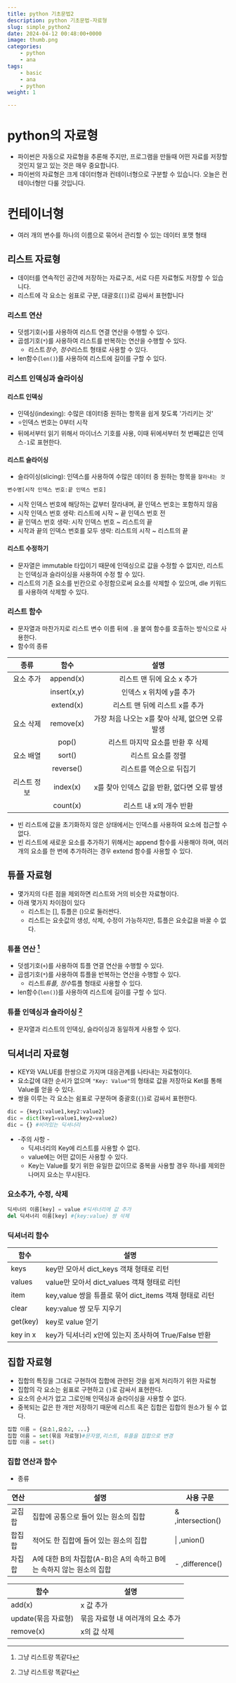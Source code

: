 ```yaml
---
title: python 기초문법2
description: python 기초문법-자료형
slug: simple_python2
date: 2024-04-12 00:48:00+0000
image: thumb.png
categories:
    - python
    - ana
tags:
    - basic
    - ana
    - python
weight: 1

---
```

# python의 자료형
- 파이썬은 자동으로 자료형을 추론해 주지만, 프로그램을 만들때 어떤 자료를 저장할 것인지 알고 있는 것은 매우 중요합니다.
- 파이썬의 자료형은 크게 데이터형과 컨테이너형으로 구분할 수 있습니다. 오늘은 컨테이너형만 다룰 것입니다.


# 컨테이너형
- 여러 개의 변수를 하나의 이름으로 묶어서 관리할 수 있는 데이터 포맷 형태
## 리스트 자료형
- 데이터를 연속적인 공간에 저장하는 자료구조, 서로 다른 자료형도 저장할 수 있습니다.
- 리스트에 각 요소는 쉼표로 구분, 대괄호(`[]`)로 감싸서 표현합니다
### 리스트 연산
- 덧셈기호(`+`)를 사용하여 리스트 연결 연산을 수행할 수 있다.
- 곱셈기호(`*`)를 사용하여 리스트를 반복하는 연산을 수행할 수 있다.
  - 리스트*정수, 정수*리스트 형태로 사용할 수 있다.
- len함수(`len()`)를 사용하여 리스트에 길이를 구할 수 있다.

### 리스트 인덱싱과 슬라이싱


#### 리스트 인덱싱
- 인덱싱(indexing): 수많은 데이터중 원하는 항목을 쉽게 찾도록 '가리키는 것'
- ⭐인덱스 번호는 0부터 시작
- 뒤에서부터 읽기 위해서 마이너스 기호를 사용, 이때 뒤에서부터 첫 번째값은 인덱스`-1`로 표현한다.


#### 리스트 슬라이싱
- 슬라이싱(slicing): 인덱스를 사용하여 수많은 데이터 중 원하는 항목을 `잘라내는 것`
```py
변수명[시작 인덱스 번호:끝 인덱스 번호]
```
- 시작 인덱스 번호에 해당하는 값부터 잘라내며, 끝 인덱스 번호는 포함하지 않음
- 시작 인덱스 번호 생략: 리스트에 시작 ~ 끝 인덱스 번호 전
- 끝 인덱스 번호 생략: 시작 인덱스 번호 ~ 리스트의 끝
- 시작과 끝의 인덱스 번호를 모두 생략: 리스트의 시작 ~ 리스트의 끝

#### 리스트 수정하기
- 문자열은 immutable 타입이기 때문에 인덱싱으로 값을 수정할 수 없지만, 리스트는 인덱싱과 슬라이싱을 사용하여 수정 할 수 있다.
- 리스트의 기존 요소를 빈칸으로 수정함으로써 요소를 삭제할 수 있으며, dle 키워드를 사용하여 삭제할 수 있다.


### 리스트 함수
- 문자열과 마찬가지로 리스트 변수 이름 뒤에 `.`을 붙여 함수를 호출하는 방식으로 사용한다.
- 함수의 종류

|   종류   |     함수    |                       설명                       |
|:------:|:-----------:|:------------------------------------------------:|
| 요소 추가  |  append(x)  |            리스트 맨 뒤에 요소 x 추가            |
|        | insert(x,y) |             인덱스 x 위치에 y를 추가             |
|        |  extend(x)  |          리스트 맨 뒤에 리스트 x를 추가          |
| 요소 삭제  |  remove(x)  | 가장 처음 나오는 x를 찾아 삭제, 없으면 오류 발생 |
|        |    pop()    |         리스트 마지막 요소를 반환 후 삭제        |
| 요소 배열  |    sort()   |                리스트 요소를 정렬                |
|        |  reverse()  |             리스트를 역순으로 뒤집기             |
| 리스트 정보 |   index(x)  |    x를 찾아 인덱스 값을 반환, 없다면 오류 발생   |
|        |   count(x)  |              리스트 내 x의 개수 반환             |

- 빈 리스트에 값을 초기화하지 않은 상태에서는 인덱스를 사용하여 요소에 접근할 수 없다.
- 빈 리스트에 새로운 요소를 추가하기 위해서는 append 함수를 사용해야 하며, 여러 개의 요소를 한 번에 추가하려는 경우 extend 함수를 사용할 수 있다.



## 튜플 자료형
- 몇가지의 다른 점을 제외하면 리스트와 거의 비슷한 자료형이다.
- 아래 몇가지 차이점이 있다
  - 리스트는 [], 튜플은 ()으로 둘러싼다.
  - 리스트는 요솟값의 생성, 삭제, 수정이 가능하지만, 튜플은 요솟값을 바꿀 수 없다.


### 튜플 연산 [^1]
- 덧셈기호(`+`)를 사용하여 튜플 연결 연산을 수행할 수 있다.
- 곱셈기호(`*`)를 사용하여 튜플을 반복하는 연산을 수행할 수 있다.
  - 리스트*튜플, 정수*튜플 형태로 사용할 수 있다.
- len함수(`len()`)를 사용하여 리스트에 길이를 구할 수 있다.

### 튜플 인덱싱과 슬라이싱 [^1]
- 문자열과 리스트의 인덱싱, 슬라이싱과 동일하게 사용할 수 있다.


## 딕셔너리 자료형
- KEY와 VALUE를 한쌍으로 가지며 대응관계를 나타내는 자료형이다.
- 요소값에 대한 순서가 없으며 `"Key: Value"`의 형태로 값을 저장하요 Ket를 통해 Value를 얻을 수 있다.
- 쌍을 이루는 각 요소는 쉼표로 구분하며 중괄호(`{}`)로 감싸서 표현한다.
```python
dic = {key1:value1,key2:value2}
dic = dict(key1=value1,key2=value2)
dic = {} #비어있는 딕셔너리
```
- -주의 사항 -
  - 딕셔너리의 Key에 리스트를 사용할 수 없다.
  - value에는 어떤 값이든 사용할 수 있다.
  - Key는 Value를 찾기 위한 유일한 값이므로 중복을 사용할 경우 하나를 제외한 나머지 요소는 무시된다.



### 요소추가, 수정, 삭제

```python
딕셔너리 이름[key] = value #딕셔너리에 값 추가
del 딕셔너리 이름[key] #{key:value} 쌍 삭제
```

### 딕셔너리 함수

| 함수       | 설명                                       |
|----------|------------------------------------------|
| keys     | key만 모아서 dict_keys 객채 형태로 리턴             |
| values   | value만 모아서 dict_values 객채 형태로 리턴         |
| item     | key,value 쌍을 튜플로 묶어 dict_items 객채 형태로 리턴 |
| clear    | key:value 쌍 모두 지우기                       |
| get(key) | key로 value 얻기                            |
| key in x | key가 딕셔너리 x안에 있는지 조사하여 True/False 반환     |


[^1]:그냥 리스트랑 똑같다



## 집합 자료형
- 집합의 특징을 그대로 구현하여 집합에 관련된 것을 쉽게 처리하기 위한 자료형
- 집합의 각 요소는 쉼표로 구현하고 `{}`로 감싸서 표현한다.
- 요소의 순서가 없고 그로인해 인덱싱과 슬라이싱을 사용할 수 없다.
- 중복되는 값은 한 개만 저장하기 때문에 리스트 혹은 집합은 집합의 원소가 될 수 없다.

```python
집합 이름 = {요소1,요소2, ...}
집합 이름 = set(묶음 자료형)#문자열,리스트, 튜플을 집합으로 변경
집합 이름 = set()
```
### 집합 연산과 함수
- 종류

| 연산  | 설명                                          | 사용 구문             |
|-----|---------------------------------------------|-------------------|
| 교집합 | 집합에 공통으로 들어 있는 원소의 집합                       | & ,intersection() |
| 합집합 | 적어도 한 집합에 들어 있는 원소의 집합                      | \| ,union()       |
| 차집합 | A에 대한 B의 차집합(A-B)은 A의 속하고 B에는 속하지 않는 원소의 집합 | - ,difference()   |


| 함수             | 설명                  |
|----------------|---------------------|
| add(x)         | x 값 추가              |
| update(묶음 자료형) | 묶음 자료형 내 여러개의 요소 추가 |
| remove(x)      | x의 값 삭제             |
